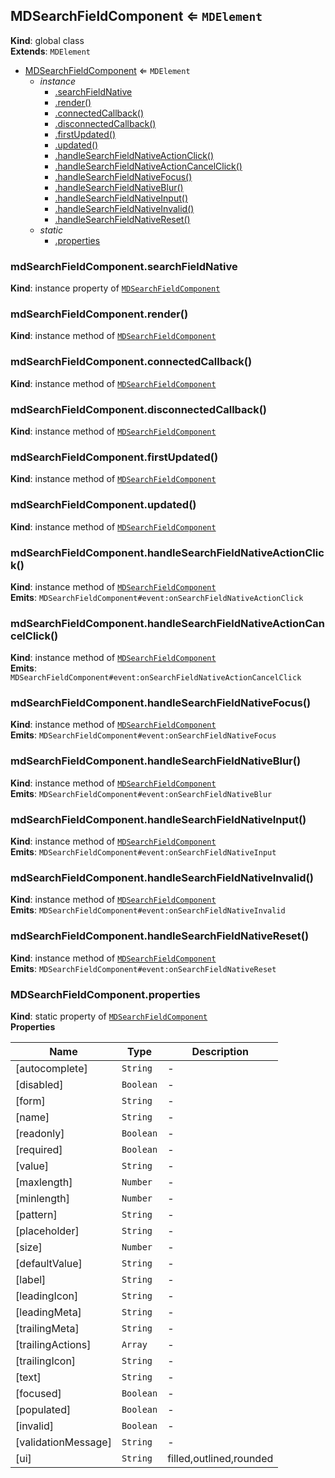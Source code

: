 <a name="MDSearchFieldComponent"></a>

## MDSearchFieldComponent ⇐ <code>MDElement</code>
**Kind**: global class  
**Extends**: <code>MDElement</code>  

* [MDSearchFieldComponent](#MDSearchFieldComponent) ⇐ <code>MDElement</code>
    * _instance_
        * [.searchFieldNative](#MDSearchFieldComponent+searchFieldNative)
        * [.render()](#MDSearchFieldComponent+render)
        * [.connectedCallback()](#MDSearchFieldComponent+connectedCallback)
        * [.disconnectedCallback()](#MDSearchFieldComponent+disconnectedCallback)
        * [.firstUpdated()](#MDSearchFieldComponent+firstUpdated)
        * [.updated()](#MDSearchFieldComponent+updated)
        * [.handleSearchFieldNativeActionClick()](#MDSearchFieldComponent+handleSearchFieldNativeActionClick)
        * [.handleSearchFieldNativeActionCancelClick()](#MDSearchFieldComponent+handleSearchFieldNativeActionCancelClick)
        * [.handleSearchFieldNativeFocus()](#MDSearchFieldComponent+handleSearchFieldNativeFocus)
        * [.handleSearchFieldNativeBlur()](#MDSearchFieldComponent+handleSearchFieldNativeBlur)
        * [.handleSearchFieldNativeInput()](#MDSearchFieldComponent+handleSearchFieldNativeInput)
        * [.handleSearchFieldNativeInvalid()](#MDSearchFieldComponent+handleSearchFieldNativeInvalid)
        * [.handleSearchFieldNativeReset()](#MDSearchFieldComponent+handleSearchFieldNativeReset)
    * _static_
        * [.properties](#MDSearchFieldComponent.properties)

<a name="MDSearchFieldComponent+searchFieldNative"></a>

### mdSearchFieldComponent.searchFieldNative
**Kind**: instance property of [<code>MDSearchFieldComponent</code>](#MDSearchFieldComponent)  
<a name="MDSearchFieldComponent+render"></a>

### mdSearchFieldComponent.render()
**Kind**: instance method of [<code>MDSearchFieldComponent</code>](#MDSearchFieldComponent)  
<a name="MDSearchFieldComponent+connectedCallback"></a>

### mdSearchFieldComponent.connectedCallback()
**Kind**: instance method of [<code>MDSearchFieldComponent</code>](#MDSearchFieldComponent)  
<a name="MDSearchFieldComponent+disconnectedCallback"></a>

### mdSearchFieldComponent.disconnectedCallback()
**Kind**: instance method of [<code>MDSearchFieldComponent</code>](#MDSearchFieldComponent)  
<a name="MDSearchFieldComponent+firstUpdated"></a>

### mdSearchFieldComponent.firstUpdated()
**Kind**: instance method of [<code>MDSearchFieldComponent</code>](#MDSearchFieldComponent)  
<a name="MDSearchFieldComponent+updated"></a>

### mdSearchFieldComponent.updated()
**Kind**: instance method of [<code>MDSearchFieldComponent</code>](#MDSearchFieldComponent)  
<a name="MDSearchFieldComponent+handleSearchFieldNativeActionClick"></a>

### mdSearchFieldComponent.handleSearchFieldNativeActionClick()
**Kind**: instance method of [<code>MDSearchFieldComponent</code>](#MDSearchFieldComponent)  
**Emits**: <code>MDSearchFieldComponent#event:onSearchFieldNativeActionClick</code>  
<a name="MDSearchFieldComponent+handleSearchFieldNativeActionCancelClick"></a>

### mdSearchFieldComponent.handleSearchFieldNativeActionCancelClick()
**Kind**: instance method of [<code>MDSearchFieldComponent</code>](#MDSearchFieldComponent)  
**Emits**: <code>MDSearchFieldComponent#event:onSearchFieldNativeActionCancelClick</code>  
<a name="MDSearchFieldComponent+handleSearchFieldNativeFocus"></a>

### mdSearchFieldComponent.handleSearchFieldNativeFocus()
**Kind**: instance method of [<code>MDSearchFieldComponent</code>](#MDSearchFieldComponent)  
**Emits**: <code>MDSearchFieldComponent#event:onSearchFieldNativeFocus</code>  
<a name="MDSearchFieldComponent+handleSearchFieldNativeBlur"></a>

### mdSearchFieldComponent.handleSearchFieldNativeBlur()
**Kind**: instance method of [<code>MDSearchFieldComponent</code>](#MDSearchFieldComponent)  
**Emits**: <code>MDSearchFieldComponent#event:onSearchFieldNativeBlur</code>  
<a name="MDSearchFieldComponent+handleSearchFieldNativeInput"></a>

### mdSearchFieldComponent.handleSearchFieldNativeInput()
**Kind**: instance method of [<code>MDSearchFieldComponent</code>](#MDSearchFieldComponent)  
**Emits**: <code>MDSearchFieldComponent#event:onSearchFieldNativeInput</code>  
<a name="MDSearchFieldComponent+handleSearchFieldNativeInvalid"></a>

### mdSearchFieldComponent.handleSearchFieldNativeInvalid()
**Kind**: instance method of [<code>MDSearchFieldComponent</code>](#MDSearchFieldComponent)  
**Emits**: <code>MDSearchFieldComponent#event:onSearchFieldNativeInvalid</code>  
<a name="MDSearchFieldComponent+handleSearchFieldNativeReset"></a>

### mdSearchFieldComponent.handleSearchFieldNativeReset()
**Kind**: instance method of [<code>MDSearchFieldComponent</code>](#MDSearchFieldComponent)  
**Emits**: <code>MDSearchFieldComponent#event:onSearchFieldNativeReset</code>  
<a name="MDSearchFieldComponent.properties"></a>

### MDSearchFieldComponent.properties
**Kind**: static property of [<code>MDSearchFieldComponent</code>](#MDSearchFieldComponent)  
**Properties**

| Name | Type | Description |
| --- | --- | --- |
| [autocomplete] | <code>String</code> | - |
| [disabled] | <code>Boolean</code> | - |
| [form] | <code>String</code> | - |
| [name] | <code>String</code> | - |
| [readonly] | <code>Boolean</code> | - |
| [required] | <code>Boolean</code> | - |
| [value] | <code>String</code> | - |
| [maxlength] | <code>Number</code> | - |
| [minlength] | <code>Number</code> | - |
| [pattern] | <code>String</code> | - |
| [placeholder] | <code>String</code> | - |
| [size] | <code>Number</code> | - |
| [defaultValue] | <code>String</code> | - |
| [label] | <code>String</code> | - |
| [leadingIcon] | <code>String</code> | - |
| [leadingMeta] | <code>String</code> | - |
| [trailingMeta] | <code>String</code> | - |
| [trailingActions] | <code>Array</code> | - |
| [trailingIcon] | <code>String</code> | - |
| [text] | <code>String</code> | - |
| [focused] | <code>Boolean</code> | - |
| [populated] | <code>Boolean</code> | - |
| [invalid] | <code>Boolean</code> | - |
| [validationMessage] | <code>String</code> | - |
| [ui] | <code>String</code> | filled,outlined,rounded |

